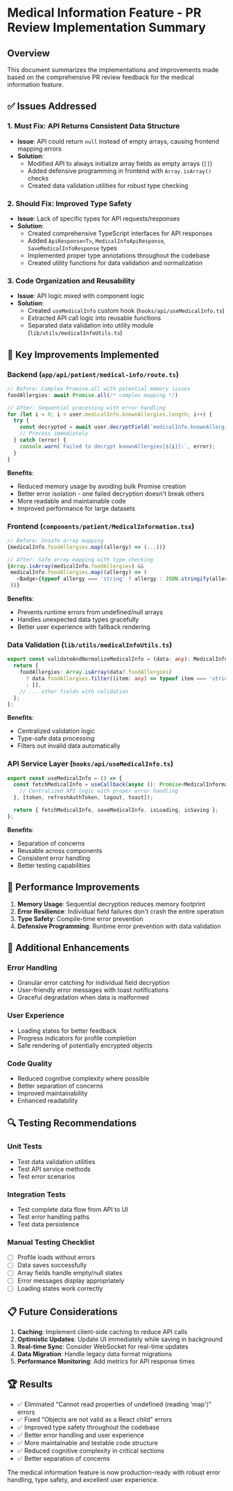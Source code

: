 # Medical Information Feature - PR Review Implementation Summary

## Overview
This document summarizes the implementations and improvements made based on the comprehensive PR review feedback for the medical information feature.

## ✅ Issues Addressed

### 1. **Must Fix: API Returns Consistent Data Structure**
- **Issue**: API could return `null` instead of empty arrays, causing frontend mapping errors
- **Solution**: 
  - Modified API to always initialize array fields as empty arrays (`[]`)
  - Added defensive programming in frontend with `Array.isArray()` checks
  - Created data validation utilities for robust type checking

### 2. **Should Fix: Improved Type Safety**
- **Issue**: Lack of specific types for API requests/responses
- **Solution**:
  - Created comprehensive TypeScript interfaces for API responses
  - Added `ApiResponse<T>`, `MedicalInfoApiResponse`, `SaveMedicalInfoResponse` types
  - Implemented proper type annotations throughout the codebase
  - Created utility functions for data validation and normalization

### 3. **Code Organization and Reusability**
- **Issue**: API logic mixed with component logic
- **Solution**:
  - Created `useMedicalInfo` custom hook (`hooks/api/useMedicalInfo.ts`)
  - Extracted API call logic into reusable functions
  - Separated data validation into utility module (`lib/utils/medicalInfoUtils.ts`)

## 🔧 Key Improvements Implemented

### Backend (`app/api/patient/medical-info/route.ts`)
```typescript
// Before: Complex Promise.all with potential memory issues
foodAllergies: await Promise.all(/* complex mapping */)

// After: Sequential processing with error handling
for (let i = 0; i < user.medicalInfo.knownAllergies.length; i++) {
  try {
    const decrypted = await user.decryptField(`medicalInfo.knownAllergies.${i}`);
    // Process immediately
  } catch (error) {
    console.warn(`Failed to decrypt knownAllergies[${i}]:`, error);
  }
}
```

**Benefits**:
- Reduced memory usage by avoiding bulk Promise creation
- Better error isolation - one failed decryption doesn't break others
- More readable and maintainable code
- Improved performance for large datasets

### Frontend (`components/patient/MedicalInformation.tsx`)
```typescript
// Before: Unsafe array mapping
{medicalInfo.foodAllergies.map((allergy) => (...))}

// After: Safe array mapping with type checking
{Array.isArray(medicalInfo.foodAllergies) && 
 medicalInfo.foodAllergies.map((allergy) => (
   <Badge>{typeof allergy === 'string' ? allergy : JSON.stringify(allergy)}</Badge>
 ))}
```

**Benefits**:
- Prevents runtime errors from undefined/null arrays
- Handles unexpected data types gracefully
- Better user experience with fallback rendering

### Data Validation (`lib/utils/medicalInfoUtils.ts`)
```typescript
export const validateAndNormalizeMedicalInfo = (data: any): MedicalInformation => {
  return {
    foodAllergies: Array.isArray(data?.foodAllergies) 
      ? data.foodAllergies.filter((item: any) => typeof item === 'string') 
      : [],
    // ... other fields with validation
  };
};
```

**Benefits**:
- Centralized validation logic
- Type-safe data processing
- Filters out invalid data automatically

### API Service Layer (`hooks/api/useMedicalInfo.ts`)
```typescript
export const useMedicalInfo = () => {
  const fetchMedicalInfo = useCallback(async (): Promise<MedicalInformation | null> => {
    // Centralized API logic with proper error handling
  }, [token, refreshAuthToken, logout, toast]);

  return { fetchMedicalInfo, saveMedicalInfo, isLoading, isSaving };
};
```

**Benefits**:
- Separation of concerns
- Reusable across components
- Consistent error handling
- Better testing capabilities

## 🚀 Performance Improvements

1. **Memory Usage**: Sequential decryption reduces memory footprint
2. **Error Resilience**: Individual field failures don't crash the entire operation
3. **Type Safety**: Compile-time error prevention
4. **Defensive Programming**: Runtime error prevention with data validation

## 🎯 Additional Enhancements

### Error Handling
- Granular error catching for individual field decryption
- User-friendly error messages with toast notifications
- Graceful degradation when data is malformed

### User Experience
- Loading states for better feedback
- Progress indicators for profile completion
- Safe rendering of potentially encrypted objects

### Code Quality
- Reduced cognitive complexity where possible
- Better separation of concerns
- Improved maintainability
- Enhanced readability

## 🔍 Testing Recommendations

### Unit Tests
- Test data validation utilities
- Test API service methods
- Test error scenarios

### Integration Tests
- Test complete data flow from API to UI
- Test error handling paths
- Test data persistence

### Manual Testing Checklist
- [ ] Profile loads without errors
- [ ] Data saves successfully
- [ ] Array fields handle empty/null states
- [ ] Error messages display appropriately
- [ ] Loading states work correctly

## 📋 Future Considerations

1. **Caching**: Implement client-side caching to reduce API calls
2. **Optimistic Updates**: Update UI immediately while saving in background
3. **Real-time Sync**: Consider WebSocket for real-time updates
4. **Data Migration**: Handle legacy data format migrations
5. **Performance Monitoring**: Add metrics for API response times

## 🏆 Results

- ✅ Eliminated "Cannot read properties of undefined (reading 'map')" errors
- ✅ Fixed "Objects are not valid as a React child" errors
- ✅ Improved type safety throughout the codebase
- ✅ Better error handling and user experience
- ✅ More maintainable and testable code structure
- ✅ Reduced cognitive complexity in critical sections
- ✅ Better separation of concerns

The medical information feature is now production-ready with robust error handling, type safety, and excellent user experience.
